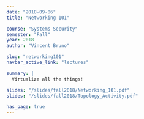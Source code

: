 ```yaml
---
date: "2018-09-06"
title: "Networking 101"

course: "Systems Security"
semester: "Fall"
year: 2018
author: "Vincent Bruno"

slug: "networking101"
navbar_active_link: "lectures"

summary: |
  Virtualize all the things!

slides: "/slides/fall2018/Networking_101.pdf"
slides: "/slides/fall2018/Topology_Activity.pdf"

has_page: true
---
```



